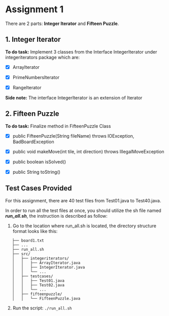 # Assignment 1
There are 2 parts: **Integer Iterator** and **Fifteen Puzzle**.

## 1. Integer Iterator
**To do task:** Implement 3 classes from the Interface IntegerIterator under integeriterators package which are:

* [x] ArrayIterator

* [x] PrimeNumbersIterator

* [x] RangeIterator

**Side note:** The interface IntegerIterator is an extension of Iterator<Integer>

## 2. Fifteen Puzzle
**To do task:** Finalize method in FifteenPuzzle Class

* [x] public FifteenPuzzle(String fileName) throws IOException, BadBoardException

* [x] public void makeMove(int tile, int direction) throws IllegalMoveException

* [x] public boolean isSolved() 

* [x] public String toString()

## Test Cases Provided
For this assignment, there are 40 test files from Test01.java to Test40.java.

In order to run all the test files at once, you should utilize the sh file named **_run_all.sh_**, the instruction is described as follow:
1. Go to the location where run_all.sh is located, the directory structure format looks like this:
```Assignment1/
   ├── board1.txt 
   ├── ...
   ├── run_all.sh
   ├── src/
   │   ├── integeriterators/
   │   │   ├── ArrayIterator.java
   │   │   ├── IntegerIterator.java
   │   │   └── ...
   │   ├── testcases/
   │   │   ├── Test01.java
   │   │   ├── Test02.java
   │   │   └── ...
   │   ├── fifteenpuzzle/
   │   │   └── FifteenPuzzle.java
 ```
2. Run the script:
`./run_all.sh`